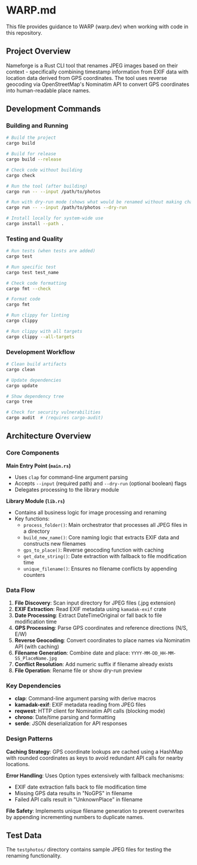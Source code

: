 # WARP.md

This file provides guidance to WARP (warp.dev) when working with code in this repository.

## Project Overview

Nameforge is a Rust CLI tool that renames JPEG images based on their context - specifically combining timestamp information from EXIF data with location data derived from GPS coordinates. The tool uses reverse geocoding via OpenStreetMap's Nominatim API to convert GPS coordinates into human-readable place names.

## Development Commands

### Building and Running
```bash
# Build the project
cargo build

# Build for release
cargo build --release

# Check code without building
cargo check

# Run the tool (after building)
cargo run -- --input /path/to/photos

# Run with dry-run mode (shows what would be renamed without making changes)
cargo run -- --input /path/to/photos --dry-run

# Install locally for system-wide use
cargo install --path .
```

### Testing and Quality
```bash
# Run tests (when tests are added)
cargo test

# Run specific test
cargo test test_name

# Check code formatting
cargo fmt --check

# Format code
cargo fmt

# Run clippy for linting
cargo clippy

# Run clippy with all targets
cargo clippy --all-targets
```

### Development Workflow
```bash
# Clean build artifacts
cargo clean

# Update dependencies
cargo update

# Show dependency tree
cargo tree

# Check for security vulnerabilities
cargo audit  # (requires cargo-audit)
```

## Architecture Overview

### Core Components

**Main Entry Point (`main.rs`)**
- Uses `clap` for command-line argument parsing
- Accepts `--input` (required path) and `--dry-run` (optional boolean) flags
- Delegates processing to the library module

**Library Module (`lib.rs`)**
- Contains all business logic for image processing and renaming
- Key functions:
  - `process_folder()`: Main orchestrator that processes all JPEG files in a directory
  - `build_new_name()`: Core naming logic that extracts EXIF data and constructs new filenames
  - `gps_to_place()`: Reverse geocoding function with caching
  - `get_date_string()`: Date extraction with fallback to file modification time
  - `unique_filename()`: Ensures no filename conflicts by appending counters

### Data Flow

1. **File Discovery**: Scan input directory for JPEG files (.jpg extension)
2. **EXIF Extraction**: Read EXIF metadata using `kamadak-exif` crate
3. **Date Processing**: Extract DateTimeOriginal or fall back to file modification time
4. **GPS Processing**: Parse GPS coordinates and reference directions (N/S, E/W)
5. **Reverse Geocoding**: Convert coordinates to place names via Nominatim API (with caching)
6. **Filename Generation**: Combine date and place: `YYYY-MM-DD_HH-MM-SS_PlaceName.jpg`
7. **Conflict Resolution**: Add numeric suffix if filename already exists
8. **File Operation**: Rename file or show dry-run preview

### Key Dependencies

- **clap**: Command-line argument parsing with derive macros
- **kamadak-exif**: EXIF metadata reading from JPEG files
- **reqwest**: HTTP client for Nominatim API calls (blocking mode)
- **chrono**: Date/time parsing and formatting
- **serde**: JSON deserialization for API responses

### Design Patterns

**Caching Strategy**: GPS coordinate lookups are cached using a HashMap with rounded coordinates as keys to avoid redundant API calls for nearby locations.

**Error Handling**: Uses Option types extensively with fallback mechanisms:
- EXIF date extraction falls back to file modification time
- Missing GPS data results in "NoGPS" in filename
- Failed API calls result in "UnknownPlace" in filename

**File Safety**: Implements unique filename generation to prevent overwrites by appending incrementing numbers to duplicate names.

## Test Data

The `testphotos/` directory contains sample JPEG files for testing the renaming functionality.